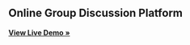 ## Online Group Discussion Platform 

<a href="https://tensionflow-online.vercel.app/"><strong>View Live Demo »</strong></a>